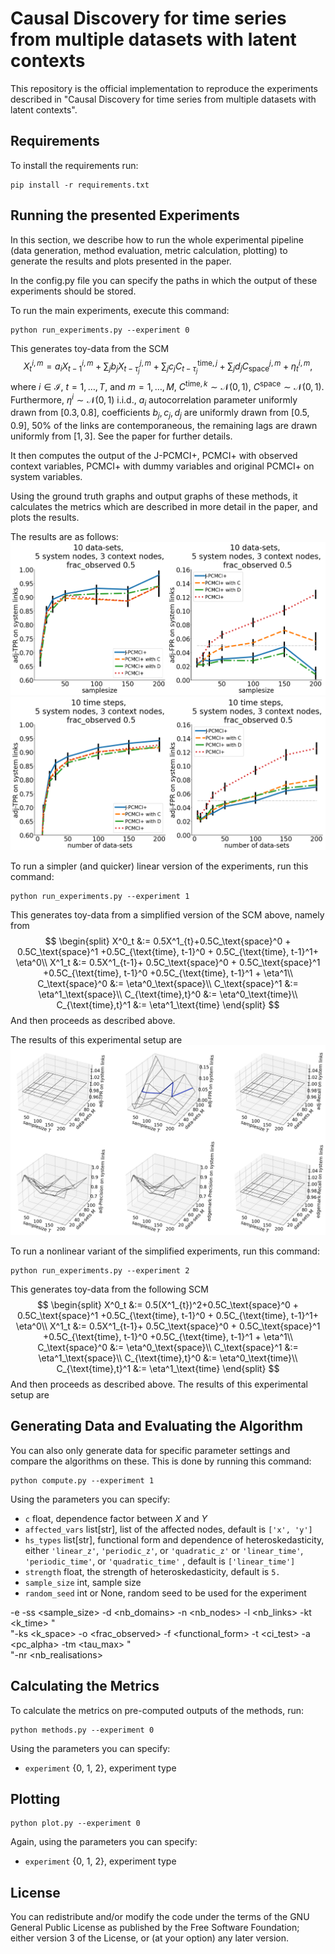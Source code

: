 # Causal Discovery for time series from multiple datasets with latent contexts

This repository is the official implementation to reproduce the experiments described in "Causal Discovery for time 
series from multiple datasets with latent contexts". 

## Requirements

To install the requirements run:

```setup
pip install -r requirements.txt
```

## Running the presented Experiments

In this section, we describe how to run the whole experimental pipeline (data generation, method evaluation, 
metric calculation, plotting) to generate the results and plots presented in the paper.

In the config.py file you can specify the paths in which the output of these experiments should be stored.

To run the main experiments, execute this command:
```whole pipeline
python run_experiments.py --experiment 0
```

This generates toy-data from the SCM 
$$ X^{i,m}_t = a_i X^{i,m}_{t-1} + \sum_{j} b_j X^{j,m}_{t-\tau_j} + 
\sum_{j} c_jC^{\text{time},j}_{t-\tau_j} + \sum_{j} d_jC^{j, m}_\text{space} + \eta^{i,m}_t,
$$
where $i \in \mathcal{I}$, $t= 1, \ldots, T$, and $m=1, \ldots, M$, $C^{\text{time},k} \sim \mathcal{N}(0,1)$, 
$C^{\text{space}} \sim \mathcal{N}(0,1)$. Furthermore, $\eta^i \sim \mathcal{N}(0,1)$ i.i.d., 
$a_i$ autocorrelation parameter uniformly drawn from $[0.3, 0.8]$, coefficients $b_j,c_j, d_j$ are uniformly drawn 
from $[0.5, 0.9]$, $50\%$ of the links are contemporaneous, the remaining lags are drawn uniformly from $[1,3]$.
See the paper for further details.

It then computes the output of the J-PCMCI+, PCMCI+ with observed context variables, PCMCI+ with dummy variables and
original PCMCI+ on system variables.

Using the ground truth graphs and output graphs of these methods, it calculates the metrics which are described in
more detail in the paper, and plots the results.

The results are as follows:
![time_conv](images/frac0_5-sys_nodes-10dom-5-3_adj.png)
![space_conv](images/frac0_5-sys_nodes-10ts-5-3_adj.png)


To run a simpler (and quicker) linear version of the experiments, run this command:
```whole pipeline
python run_experiments.py --experiment 1
```

This generates toy-data from a simplified version of the SCM above, namely from
$$
\begin{split}
    X^0_t &:=  0.5X^1_{t}+0.5C_\text{space}^0 + 0.5C_\text{space}^1 +0.5C_{\text{time}, t-1}^0 + 0.5C_{\text{time}, t-1}^1+ \eta^0\\
    X^1_t &:= 0.5X^1_{t-1}+ 0.5C_\text{space}^0 + 0.5C_\text{space}^1 +0.5C_{\text{time}, t-1}^0 +0.5C_{\text{time}, t-1}^1 + \eta^1\\
    C_\text{space}^0 &:= \eta^0_\text{space}\\
    C_\text{space}^1 &:= \eta^1_\text{space}\\
    C_{\text{time},t}^0 &:= \eta^0_\text{time}\\
    C_{\text{time},t}^1 &:= \eta^1_\text{time}
\end{split}
$$
And then proceeds as described above.

The results of this experimental setup are
![inset](images/inset_withlabels.png)

To run a nonlinear variant of the simplified experiments, run this command:
```whole pipeline
python run_experiments.py --experiment 2
```

This generates toy-data from the following SCM
$$
        \begin{split}
            X^0_t &:=  0.5(X^1_{t})^2+0.5C_\text{space}^0 + 0.5C_\text{space}^1 +0.5C_{\text{time}, t-1}^0 + 0.5C_{\text{time}, t-1}^1+ \eta^0\\
            X^1_t &:= 0.5X^1_{t-1}+ 0.5C_\text{space}^0 + 0.5C_\text{space}^1 +0.5C_{\text{time}, t-1}^0 +0.5C_{\text{time}, t-1}^1 + \eta^1\\
            C_\text{space}^0 &:= \eta^0_\text{space}\\
            C_\text{space}^1 &:= \eta^1_\text{space}\\
            C_{\text{time},t}^0 &:= \eta^0_\text{time}\\
            C_{\text{time},t}^1 &:= \eta^1_\text{time}
        \end{split}
$$
And then proceeds as described above.
The results of this experimental setup are
<!-- ![parent-dependent x-affected](images/simple_hs_zdependent_x_combined_title.png) -->
<!-- ![parent-dependent xy-affected](images/simple_hs_xy_zdependent_combined_title.png) -->

## Generating Data and Evaluating the Algorithm

You can also only generate data for specific parameter settings and compare the algorithms on these. 
This is done by running this command:
```data
python compute.py --experiment 1
```

Using the parameters you can specify:
 - `c` float, dependence factor between $X$ and $Y$
 - `affected_vars` list[str], list of the affected nodes, default is `['x', 'y']`
 - `hs_types` list[str], functional form and dependence of heteroskedasticity, either `'linear_z'`, `'periodic_z'`, or `'quadratic_z'` or `'linear_time'`, `'periodic_time'`, or `'quadratic_time'` , default is `['linear_time']`
 - `strength` float, the strength of heteroskedasticity, default is `5.`
 - `sample_size` int, sample size
 - `random_seed` int or None, random seed to be used for the experiment

-e <experiment> -ss <sample_size> -d <nb_domains> -n <nb_nodes> -l <nb_links> -kt <k_time> " \
               "-ks <k_space> -o <frac_observed> -f <functional_form> -t <ci_test> -a <pc_alpha> -tm <tau_max> " \
               "-nr <nb_realisations>


## Calculating the Metrics

To calculate the metrics on pre-computed outputs of the methods, run:

```metrics
python methods.py --experiment 0
```

Using the parameters you can specify:
 - `experiment` {0, 1, 2}, experiment type

## Plotting

```metrics
python plot.py --experiment 0
```

Again, using the parameters you can specify:
 - `experiment` {0, 1, 2}, experiment type


## License

You can redistribute and/or modify the code under the terms of the GNU General Public License as published by the Free Software Foundation; either version 3 of the License, or (at your option) any later version.
